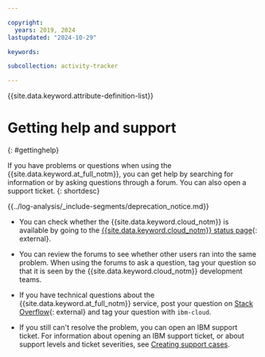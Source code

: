 ```yaml
---

copyright:
  years: 2019, 2024
lastupdated: "2024-10-29"

keywords:

subcollection: activity-tracker

---
```


{{site.data.keyword.attribute-definition-list}}


# Getting help and support
{: #gettinghelp}

If you have problems or questions when using the {{site.data.keyword.at_full_notm}}, you can get help by searching for information or by asking questions through a forum. You can also open a support ticket.
{: shortdesc}


{{../log-analysis/_include-segments/deprecation_notice.md}}

* You can check whether the {{site.data.keyword.cloud_notm}} is available by going to the [{{site.data.keyword.cloud_notm}} status page](https://cloud.ibm.com/status?selected=status){: external}.

* You can review the forums to see whether other users ran into the same problem. When using the forums to ask a question, tag your question so that it is seen by the {{site.data.keyword.cloud_notm}} development teams.

* If you have technical questions about the {{site.data.keyword.at_full_notm}} service, post your question on [Stack Overflow](https://stackoverflow.com/search?q=ibm-cloud+log-analysis){: external} and tag your question with `ibm-cloud`.

* If you still can't resolve the problem, you can open an IBM support ticket. For information about opening an IBM support ticket, or about support levels and ticket severities, see [Creating support cases](/docs/account?topic=account-open-case&interface=ui).
